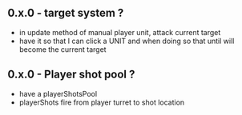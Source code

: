 
## 0.x.0 - target system ?
* in update method of manual player unit, attack current target
* have it so that I can click a UNIT and when doing so that until will become the current target

## 0.x.0 - Player shot pool ?
* have a playerShotsPool
* playerShots fire from player turret to shot location

